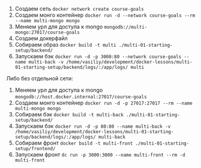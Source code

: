 1. Создаем сеть
``docker network create course-goals``
2. Создаем монго контейнер
``docker run -d --network course-goals --rm --name multi-mongo mongo``
3. Меняем урл для доступа к mongo
``mongodb://multi-mongo:27017/course-goals``
4. Создаем докерфайл
5. Собираем образ
``docker build -t multi ./multi-01-starting-setup/backend/``
6. Запускаем бэк
``docker run -d -p 3000:80 --network course-goals --name multi-back -v /home/vasiliy/development/docker-lessons/multi-01-starting-setup/backend/logs/:/app/logs/ multi``

Либо без отдельной сети:
1. Меняем урл для доступа к mongo
   ``mongodb://host.docker.internal:27017/course-goals``
2. Создаем монго контейнер
``docker run -d -p 27017:27017 --rm --name multi-mongo mongo``
3. Собираем бэк
``docker build -t multi-back ./multi-01-starting-setup/backend/``
4. Запускаем бэк
``docker run -d -p 80:80 --name multi-back -v /home/vasiliy/development/docker-lessons/multi-01-starting-setup/backend/logs/:/app/logs/ multi-back``
5. Собираем фронт
``docker build -t multi-front ./multi-01-starting-setup/frontend/``
6. Запускаем фронт
``dc run -p 3000:3000 --name multi-front --rm -d multi-front``
